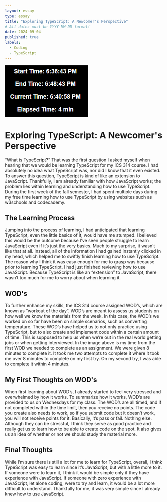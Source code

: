 ```yaml
---
layout: essay
type: essay
title: "Exploring TypeScript: A Newcomer's Perspective"
# All dates must be YYYY-MM-DD format!
date: 2024-09-04
published: true
labels:
  - Coding
  - TypeScript
---
```


<img src="WOD1-time.png">


# Exploring TypeScript: A Newcomer's Perspective

“What is TypeScript?” That was the first question I asked myself when hearing that we would be learning TypeScript for my ICS 314 course. I had absolutely no idea what TypeScript was, nor did I know that it even existed. 
To answer this question, TypeScript is kind of like an extension to JavaScript. Thankfully, I am already familiar with how JavaScript works; the problem lies within learning and understanding how to use TypeScript. 
During the first week of the fall semester, I had spent multiple days during my free time learning how to use TypeScript by using websites such as w3schools and codecademy. 

## The Learning Process

Jumping into the process of learning, I had anticipated that learning TypeScript, even the little basics of it, would have me stumped. I believed this would be the outcome because I’ve seen people struggle to learn JavaScript even if it’s just the very basics. 
Much to my surprise, it wasn’t like that at all. Instead, all of the information I had gained instantly clicked in my head, which helped me to swiftly finish learning how to use TypeScript. The reason why I think it was easy enough for me to grasp was because prior to learning TypeScript, I had just finished reviewing how to use JavaScript. 
Because TypeScript is like an “extension” to JavaScript, there wasn’t too much for me to worry about when learning it.

## WOD's

To further enhance my skills, the ICS 314 course assigned WOD’s, which are known as “workout of the day”. WOD’s are meant to assess us students on how well we know the materials from the week. 
In this case, the WOD’s we worked on so far have been on simple scenarios, such as converting temperature. These WOD’s have helped us to not only practice using TypeScript, but to also create and implement code within a certain amount of time. 
This is supposed to help us when we’re out in the real world getting jobs or when getting interviewed. In the image above is my time from the first WOD we needed to complete as an assignment. We were given 8 minutes to complete it. It took me two attempts to complete it where it took me over 8 minutes to complete on my first try. On my second try, I was able to complete it within 4 minutes.

## My First Thoughts on WOD's

When first learning about WOD’s, I already started to feel very stressed and overwhelmed by how it works. To summarize how it works, WOD’s are provided to us on Wednesdays for my class. 
The WOD’s are all timed, and if not completed within the time limit, then you receive no points. The code you create also needs to work, so if you submit code but it doesn’t work, you will not receive points for it. 
Basically, it’s pass or fail. Nothing else. Although they can be stressful, I think they serve as good practice and really get us to learn how to be able to create code on the spot. It also gives us an idea of whether or not we should study the material more. 

## Final Thoughts

While I’m sure there is still a lot for me to learn for TypeScript, overall, I think TypeScript was easy to learn since it’s JavaScript, but with a little more to it. 
If someone were to learn it, I think it would be simple only if they have experience with JavaScript. If someone with zero experience with JavaScript, let alone coding, were to try and learn, it would be a lot more difficult to understand. 
Thankfully for me, it was very simple since I already knew how to use JavaScript.

